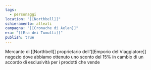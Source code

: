```yaml
---
tags:
  - personaggi
location: "[[Northbell]]"
schieramento: alleati
campagna: "[[Cronache di Aelan]]"
era: "[[Era dei Tumulti]]"
publish: true
---
```

Mercante di [[Northbell]] proprietario dell'[[Emporio del Viaggiatore]] negozio dove abbiamo ottenuto uno sconto del 15% in cambio di un accordo di esclusività per i prodotti che vende
